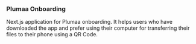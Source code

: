 ### Plumaa Onboarding

Next.js application for Plumaa onboarding. It helps users who have downloaded the app and prefer using their computer for transferring their files to their phone using a QR Code.
